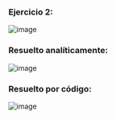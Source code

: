 ### Ejercicio 2:

![image](https://github.com/Jorge11Romero/Metodos-Numericos/assets/147437900/d32a07e5-1cbd-43fb-af0f-ca8f2416bcb2)

### Resuelto analíticamente:

![image](https://github.com/Jorge11Romero/Metodos-Numericos/assets/147437900/93fb4dbe-bbd4-4d47-b306-e918de84dc6e)

### Resuelto por código:
    
![image](https://github.com/Jorge11Romero/Metodos-Numericos/assets/147437900/2bb2eb15-69db-4db0-8894-d82f6f87ac49)


